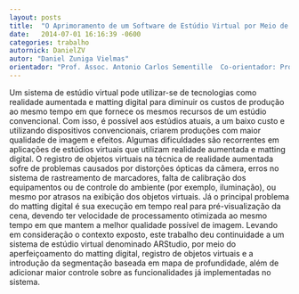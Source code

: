 ```yaml
---
layout: posts
title:  "O Aprimoramento de um Software de Estúdio Virtual por Meio de Técnicas de Matting Digital e Registro de Objetos Virtuais"
date:   2014-07-01 16:16:39 -0600
categories: trabalho
autornick: DanielZV
autor: "Daniel Zuniga Vielmas"
orientador: "Prof. Assoc. Antonio Carlos Sementille  Co-orientador: Prof. Assoc. João Fernando Marar"
---
```

Um sistema de estúdio virtual pode utilizar-se de tecnologias como realidade aumentada e matting digital para diminuir os custos de produção ao mesmo tempo em que fornece os mesmos recursos de um estúdio convencional. Com isso, é possível aos estúdios atuais, a um baixo custo e utilizando dispositivos convencionais, criarem produções com maior qualidade de imagem e efeitos.
Algumas dificuldades são recorrentes em aplicações de estúdios virtuais que utilizam realidade aumentada e matting digital. O registro de objetos virtuais na técnica de realidade aumentada sofre de problemas causados por distorções ópticas da câmera, erros no sistema de rastreamento de marcadores, falta de calibração dos equipamentos ou de controle do ambiente (por exemplo, iluminação), ou mesmo por atrasos na exibição dos objetos virtuais. Já o principal problema do matting digital é sua execução em tempo real para pré-visualização da cena, devendo ter velocidade de processamento otimizada ao mesmo tempo em que mantem a melhor qualidade possível de imagem.
Levando em consideração o contexto exposto, este trabalho deu continuidade a um sistema de estúdio virtual denominado ARStudio, por meio do aperfeiçoamento do matting digital, registro de objetos virtuais e a introdução da segmentação baseada em mapa de profundidade, além de adicionar maior controle sobre as funcionalidades já implementadas no sistema.
